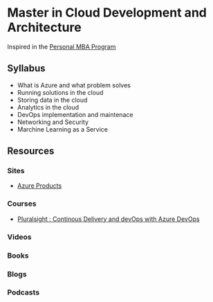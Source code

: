 # Master in Cloud Development and Architecture

Inspired in the [Personal MBA Program](https://personalmba.com/)


## Syllabus

* What is Azure and what problem solves
* Running solutions in the cloud 
* Storing data in the cloud
* Analytics in the cloud
* DevOps implementation and maintenace 
* Networking and Security
* Marchine Learning as a Service


## Resources
### Sites
* [Azure Products](https://azure.microsoft.com/en-us/services/)
### Courses
* [Pluralsight : Continous Delivery and devOps with Azure DevOps](https://app.pluralsight.com/library/courses/continuous-delivery-azure-devops-big-picture/table-of-contents)
### Videos
### Books
### Blogs
### Podcasts
